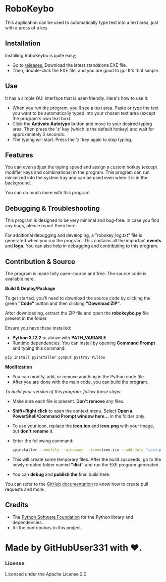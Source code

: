 # RoboKeybo

This application can be used to automatically type text into a text area, just with a press of a key.


## Installation

Installing RoboKeybo is quite easy;

- Go to <a href="https://github.com/GitHubUser331/RoboKeybo/releases">releases.</a> Download the latest standalone EXE file.
- Then, double-click the EXE file, and you are good to go! It's that simple.

## Use

It has a simple GUI interface that is user-friendly. Here's how to use it:

- When you run the program, you'll see a text area. Paste or type the text you want to be automatically typed into your chosen text area (except the program's own text box).
- Click the **Activate Autotype** button and move to your desired typing area. Then press the 'z' key (which is the default hotkey) and wait for approximately 3 seconds.
- The typing will start. Press the 'z' key again to stop typing.

## Features

You can even adjust the typing speed and assign a custom hotkey (except modifier keys and combinations) in the program. This program can run minimized into the system tray and can be used even when it is in the background.

You can do much more with this program.


## Debugging & Troubleshooting

This program is designed to be very minimal and bug-free. In case you find any bugs, please report them here.

For additional debugging and developing, a "robokey_log.txt" file is generated when you run the program. This contains all the important **events** and **logs.**
You can also help in debugging and contributing to this program.


## Contribution & Source

The program is made fully open-source and free. The source code is available here.

**Build & Deploy/Package**

To get started, you'll need to download the source code by clicking the green **"Code"** button and then clicking **"Download ZIP".**

After downloading, extract the ZIP file and open the **robokeybo.py** file present in the folder.

Ensure you have these installed:

- **Python 3.12.2** or above with **PATH_VARIABLE**
- Runtime dependencies. You can install by opening **Command Prompt** and typing this command:

```bash
pip install pyinstaller pynput pystray Pillow

```
 
**Modification**

- You can modify, add, or remove anything in the Python code file. 
- After you are done with the main code, you can build the program.

*To build your version of this program, follow these steps:*

- Make sure each file is present. **Don't remove** any files.
- **Shift+Right click** to open the context menu. Select **Open a PowerShell/Command Prompt window here...** in the folder only.
- To use your icon, replace the **icon.ico** and **icon.png** with your image, but **don't rename** it.
- Enter the following command:

  ```bash
  pyinstaller --onefile --windowed --icon=icon.ico --add-data "icon.png;." robokeybo.py
  ```


- This will create some temporary files. After the build succeeds, go to the newly created folder named **"dist"** and run the EXE program generated.
- You can **debug** and **publish the** final build here.




You can refer to the <a href="https://docs.github.com/en/pull-requests/collaborating-with-pull-requests/proposing-changes-to-your-work-with-pull-requests/creating-a-pull-request">GitHub documentation</a> to know how to create pull requests and more.


## Credits

- The <a href="https://www.python.org/psf-landing/">Python Software Foundation</a> for the Python library and dependencies.
- All the contributors to this project.


# Made by **GitHubUser331** with ♥. 


### License

Licensed under the Apache License 2.0.
















